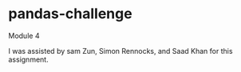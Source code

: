 # pandas-challenge
Module 4

I was assisted by sam Zun, Simon Rennocks, and Saad Khan for this assignment.
